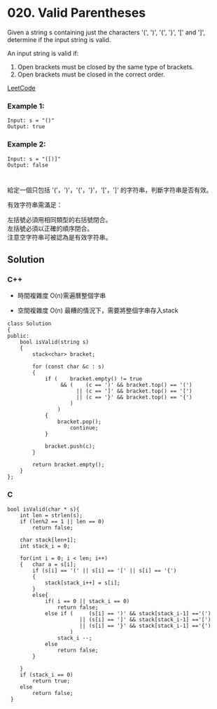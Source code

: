 # 020. Valid Parentheses
Given a string s containing just the characters '(', ')', '{', '}', '[' and ']', determine if the input string is valid.  

An input string is valid if:  

1. Open brackets must be closed by the same type of brackets.
2. Open brackets must be closed in the correct order.  

[LeetCode](https://leetcode.com/problems/valid-parentheses/)  

### Example 1:
```
Input: s = "()"
Output: true
```
### Example 2:
```
Input: s = "([)]"
Output: false
```

#
給定一個只包括 '('，')'，'{'，'}'，'['，']' 的字符串，判斷字符串是否有效。  

有效字符串需滿足：  

左括號必須用相同類型的右括號閉合。  
左括號必須以正確的順序閉合。  
注意空字符串可被認為是有效字符串。  

## Solution

### C++

* 時間複雜度 O(n)需遍曆整個字串

* 空間複雜度 O(n) 最糟的情況下，需要將整個字串存入stack

```
class Solution
{
public:
    bool isValid(string s)
    {
        stack<char> bracket;

        for (const char &c : s)
        {
            if (    bracket.empty() != true 
                 && (    (c == ')' && bracket.top() == '(')
                      || (c == ']' && bracket.top() == '[')
                      || (c == '}' && bracket.top() == '{')
                    )
                )
            {
                bracket.pop();
                    continue;
            }

            bracket.push(c);
        }

        return bracket.empty();
    }
};
```

### C

```
bool isValid(char * s){
    int len = strlen(s);
    if (len%2 == 1 || len == 0)
        return false;

    char stack[len+1];
    int stack_i = 0;

    for(int i = 0; i < len; i++)
    {   char a = s[i];
        if (s[i] == '(' || s[i] == '[' || s[i] == '{')
        {
            stack[stack_i++] = s[i];
        }
        else{
            if( i == 0 || stack_i == 0)
                return false;        
            else if (     (s[i] == ')' && stack[stack_i-1] =='(')
                       || (s[i] == ']' && stack[stack_i-1] =='[') 
                       || (s[i] == '}' && stack[stack_i-1] =='{')
                    )                             
                stack_i --; 
            else
                return false;
        }           
        
    }
    if (stack_i == 0)
        return true;
    else
        return false;
 }
```
